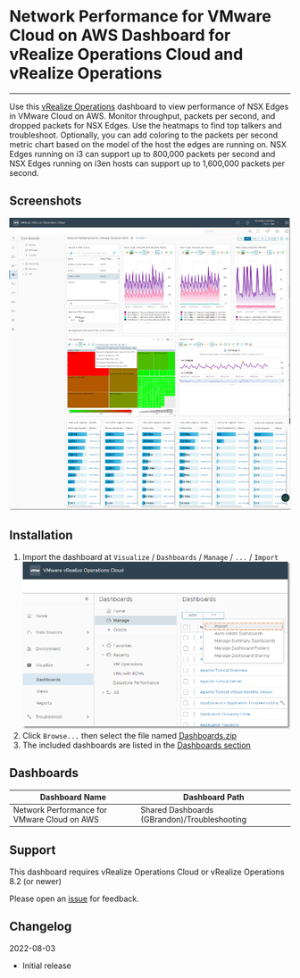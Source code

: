 
# Network Performance for VMware Cloud on AWS Dashboard for vRealize Operations Cloud and vRealize Operations
---------

Use this [vRealize Operations](https://www.vmware.com/products/vrealize-operations.html) dashboard to view performance of NSX Edges in VMware Cloud on AWS.  Monitor throughput, packets per second, and dropped packets for NSX Edges.  Use the heatmaps to find top talkers and troubleshoot.  Optionally, you can add coloring to the packets per second metric chart based on the model of the host the edges are running on.  NSX Edges running on i3 can support up to 800,000 packets per second and NSX Edges running on i3en hosts can support up to 1,600,000 packets per second.

## Screenshots
![Dashboard](https://raw.githubusercontent.com/notoriousbdg/vrops-dashboard-vmc_network_performance/main/images/Dashboard.png)

## Installation
1. Import the dashboard at `Visualize` / `Dashboards` / `Manage` / `...` / `Import`
![Import Dashboard](https://raw.githubusercontent.com/notoriousbdg/vrops-dashboard-vmc_network_performance/main/images/Dashboard_Import.png)
1. Click `Browse...` then select the file named [Dashboards.zip](https://github.com/notoriousbdg/vrops-dashboard-vmc_network_performance/raw/main/Dashboards.zip)
1. The included dashboards are listed in the [Dashboards section](#Dashboards)

## Dashboards
| Dashboard Name | Dashboard Path |
|--|--|
| Network Performance for VMware Cloud on AWS | Shared Dashboards (GBrandon)/Troubleshooting |

## Support

This dashboard requires vRealize Operations Cloud or vRealize Operations 8.2 (or newer)

Please open an [issue](https://github.com/notoriousbdg/vrops-dashboard-vmc_network_performance/issues) for feedback.

## Changelog
2022-08-03
* Initial release
